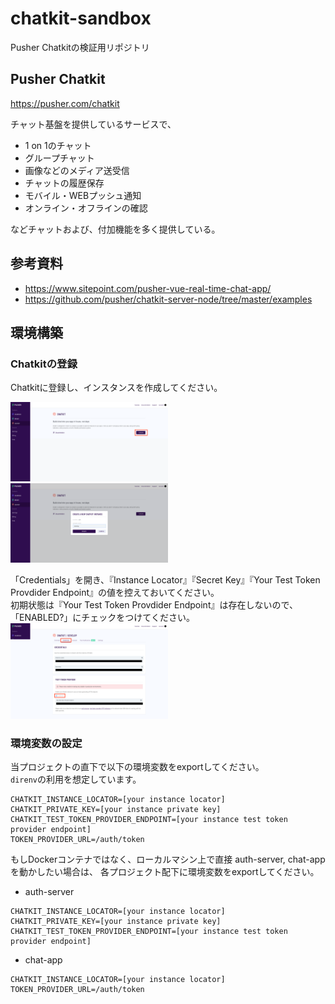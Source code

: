 # chatkit-sandbox

Pusher Chatkitの検証用リポジトリ

## Pusher Chatkit

https://pusher.com/chatkit

チャット基盤を提供しているサービスで、

* 1 on 1のチャット
* グループチャット
* 画像などのメディア送受信
* チャットの履歴保存
* モバイル・WEBプッシュ通知
* オンライン・オフラインの確認

などチャットおよび、付加機能を多く提供している。


## 参考資料

* https://www.sitepoint.com/pusher-vue-real-time-chat-app/
* https://github.com/pusher/chatkit-server-node/tree/master/examples


## 環境構築

### Chatkitの登録

Chatkitに登録し、インスタンスを作成してください。

<img src="./img/001.png" width="50%">

<img src="./img/002.png" width="50%">

「Credentials」を開き、『Instance Locator』『Secret Key』『Your Test Token Provdider Endpoint』の値を控えておいてください。  
初期状態は『Your Test Token Provdider Endpoint』は存在しないので、「ENABLED?」にチェックをつけてください。  
<img src="./img/003.png" width="50%">


### 環境変数の設定

当プロジェクトの直下で以下の環境変数をexportしてください。  
`direnv`の利用を想定しています。

```
CHATKIT_INSTANCE_LOCATOR=[your instance locator]
CHATKIT_PRIVATE_KEY=[your instance private key]
CHATKIT_TEST_TOKEN_PROVIDER_ENDPOINT=[your instance test token provider endpoint]
TOKEN_PROVIDER_URL=/auth/token
```

もしDockerコンテナではなく、ローカルマシン上で直接 auth-server, chat-app を動かしたい場合は、
各プロジェクト配下に環境変数をexportしてください。

* auth-server

```
CHATKIT_INSTANCE_LOCATOR=[your instance locator]
CHATKIT_PRIVATE_KEY=[your instance private key]
CHATKIT_TEST_TOKEN_PROVIDER_ENDPOINT=[your instance test token provider endpoint]
```

* chat-app

```
CHATKIT_INSTANCE_LOCATOR=[your instance locator]
TOKEN_PROVIDER_URL=/auth/token
```

